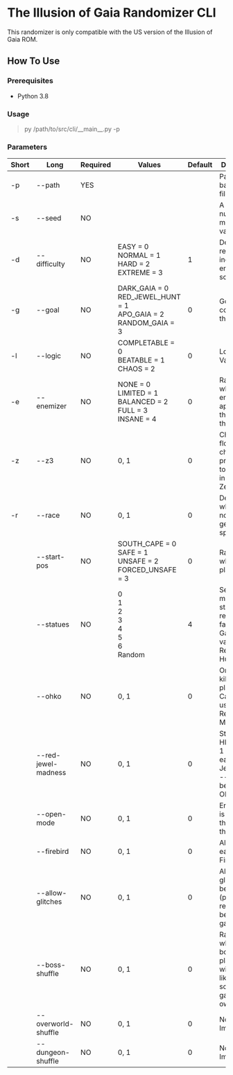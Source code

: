 # The Illusion of Gaia Randomizer CLI
This randomizer is only compatible with the US version of the Illusion of Gaia ROM.

## How To Use

### Prerequisites
- Python 3.8

### Usage
> py /path/to/src/cli/\_\_main\_\_.py -p <path to ROM file>

### Parameters
| Short | Long | Required | Values | Default | Description |
| ----- | ---- | -------- | ------ | ------- | ----------- |
|-p|--path|YES|||Path to the base ROM file|
|-s|--seed|NO|||A seed number, must be a valid integer|
|-d|--difficulty|NO|EASY = 0<br>NORMAL = 1<br>HARD = 2<br>EXTREME = 3|1|Decreases rewards and increases enemy scaling|
|-g|--goal|NO|DARK_GAIA = 0<br>RED_JEWEL_HUNT = 1<br>APO_GAIA = 2<br>RANDOM_GAIA = 3|0|Goal to complete the seed|
|-l|--logic|NO|COMPLETABLE = 0<br>BEATABLE = 1<br>CHAOS = 2|0|Logic Variance|
|-e|--enemizer|NO|NONE = 0<br>LIMITED = 1<br>BALANCED = 2<br>FULL = 3<br>INSANE = 4|0|Randomizes which set of enemies appear throughout the game|
|-z|--z3|NO|0, 1|0|Changes the flow of character progression to be more in line with Zelda 3|
|-r|--race|NO|0, 1|0|Determines whether or not to generate a spoiler|
||--start-pos|NO|SOUTH_CAPE = 0<br>SAFE = 1<br>UNSAFE = 2<br>FORCED_UNSAFE = 3|0|Randomizes where the player starts|
||--statues|NO|0<br>1<br>2<br>3<br>4<br>5<br>6<br>Random|4|Sets how many statues are required to face Dark Gaia -- Only valid in non-Red Jewel Hunt seeds|
||--ohko|NO|0, 1|0|One hit will kill the player -- Cannot be used with Red Jewel Madness|
||--red-jewel-madness|NO|0, 1|0|Start at 40 HP and lose 1 HP for each Red Jewel used -- Cannot be used with OHKO|
||--open-mode|NO|0, 1|0|Entire world is open at the start of the game|
||--firebird|NO|0, 1|0|Allow for early Firebird|
||--allow-glitches|NO|0, 1|0|Allow glitches to be (possibly) required to beat the game|
||--boss-shuffle|NO|0, 1|0|Randomizes where bosses are placed (this will most likely softlock your game, use at own risk)|
||--overworld-shuffle|NO|0, 1|0|Not Yet Implemented|
||--dungeon-shuffle|NO|0, 1|0|Not Yet Implemented|